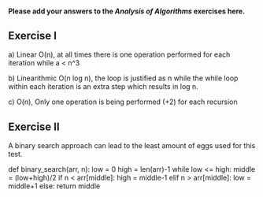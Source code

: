 #### Please add your answers to the ***Analysis of  Algorithms*** exercises here.

## Exercise I

a) Linear O(n), at all times there is one operation performed for each iteration while a < n^3


b) Linearithmic O(n log n), the loop is justified as n while the while loop within each iteration is an extra step which results in log n.


c) O(n), Only one operation is being performed (+2) for each recursion

## Exercise II

A binary search approach can lead to the least amount of eggs used for this test.

def binary_search(arr, n):
  low = 0
  high = len(arr)-1
  while low <= high:
    middle = (low+high)/2
    if n < arr[middle]:
      high = middle-1
    elif n > arr[middle]:
      low = middle+1
    else: 
      return middle
